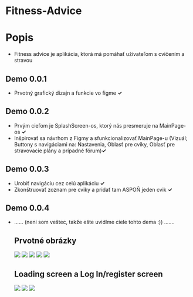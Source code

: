 # Fitness-Advice
<h1>Popis</h1>
<ul>
  <li>Fitness advice je aplikácia, ktorá má pomáhať uživateľom s cvičením a stravou</li>
 </ul>
 <h2>Demo 0.0.1</h2>
 <ul>
  <li>Prvotný grafický dizajn a funkcie vo figme <B>✓</B> </li>
 </ul>
 <h2>Demo 0.0.2</h2>
 <ul>
  <li>Prvým cieľom je SplashScreen-os, ktorý nás presmeruje na MainPage-os <B>✓</B> </li>
  <li>Inšpirovať sa návrhom z Figmy a sfunkcionalizovať MainPage-u (Vizuál; Buttony s navigáciami na: Nastavenia, Oblasť pre cviky, Oblasť pre stravovacie plány a prípadné fórum)<B>✓</B> </li>
 </ul>
 <h2>Demo 0.0.3</h2>
 <ul>
  <li>Urobiť navigáciu cez celú aplikáciu <B>✓</B> </li>
  <li>Zkonštruovať zoznam pre cviky a pridať tam ASPOŇ jeden cvik <B>✓</B> </li>
 </ul>
 <h2>Demo 0.0.4</h2>
 <ul>
  <li>...... (neni som veštec, takže ešte uvidíme ciele tohto dema :)) .......</li>
 </li>
 <h2>Prvotné obrázky</h2>
 <img src="https://user-images.githubusercontent.com/91307618/155673804-4406022a-6031-4dc2-82e9-771eae0c12d6.png">
 <img src="https://user-images.githubusercontent.com/91307618/155673931-e2af2fdb-93bb-47ef-9505-ec16c09bc374.png">
 <img src="https://user-images.githubusercontent.com/91307618/155674056-38060f48-48dd-4408-a95f-3af48990b7e1.png">
 <img src="https://user-images.githubusercontent.com/91307618/155674194-01b1fc72-6164-48e0-be1d-b1fdb5629cf0.png">
 <img src="https://user-images.githubusercontent.com/91307618/155674864-2eaf51cd-24cf-48ec-b587-c92bfe547611.png">
 <h2>Loading screen a Log In/register screen</h2>
 <img src="https://user-images.githubusercontent.com/91307618/155674717-322675b4-5db8-4622-8cb0-bc87c6a976c4.png">
 <img src="https://user-images.githubusercontent.com/91307618/155674604-f517812b-97b1-4e34-83c1-26a43f92401f.png">
 <img src="https://user-images.githubusercontent.com/91307618/155674776-72cb9fed-8668-4bc8-a190-a53dc3ed60a3.png">

